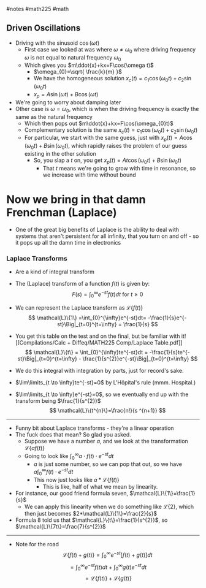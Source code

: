 #notes #math225 #math 

## Driven Oscillations
- Driving with the sinusoid $\cos(\omega t)$
	- First case we looked at was where $\omega\neq \omega_{0}$ where driving frequency $\omega$ is not equal to natural frequency $\omega_{0}$
	- Which gives you $m\ddot{x}+kx=F\cos(\omega t)$
		- $\omega_{0}=\sqrt{ \frac{k}{m} }$
		- We have the homogeneous solution $x_{c}(t)=c_{1}\cos(\omega_{0}t)+c_{2}\sin(\omega_{0}t)$
		- $x_{p}=A\sin(\omega t)+B\cos(\omega t)$
- We're going to worry about damping later
- Other case is $\omega=\omega_{0}$, which is when the driving frequency is exactly the same as the natural frequency
	- Which then pops out $m\ddot{x}+kx=F\cos(\omega_{0}t)$
	- Complementary solution is the same $x_{c}(t)=c_{1}\cos(\omega_{0}t)+c_{2}\sin(\omega_{0}t)$
	- For particular, we start with the same guess, just with $x_{p}(t)=A\cos(\omega_{0}t)+B\sin(\omega_{0}t)$, which rapidly raises the problem of our guess existing in the other solution
		- So, you slap a $t$ on, you get $x_{p}(t)=At\cos(\omega_{0}t)+B\sin(\omega_{0}t)$
			- That $t$ means we're going to grow with time in resonance, so we increase with time without bound
# Now we bring in that damn Frenchman (Laplace)
- One of the great big benefits of Laplace is the ability to deal with systems that aren't persistent for all infinity, that you turn on and off - so it pops up all the damn time in electronics
### Laplace Transforms
- Are a kind of integral transform
- The (Laplace) transform of a function $f(t)$ is given by:
$$
F(s)= \int_{0}^{\infty}e^{-st}f(t)dt \text{ for }
 t \geq 0$$
 - We can represent the Laplace transform as $\mathcal{L}\{f(t)\}$
$$
\mathcal{L}\{1\} =\int_{0}^{\infty}e^{-st}dt= -\frac{1}{s}e^{-st}\Big|_{t=0}^{t=\infty} = \frac{1}{s}
$$

- You get this table on the test and on the final, but be familiar with it![[Compilations/Calc + Diffeq/MATH225 Comp/Laplace Table.pdf]]
$$
\mathcal{L}\{t\} = \int_{0}^{\infty}te^{-st}dt = -\frac{1}{s}te^{-st}\Big|_{t=0}^{t=\infty} - \frac{1}{s^{2}}e^{-st}\Big|_{t=0}^{t=\infty}
$$
- We do this integral with integration by parts, just for record's sake.
- $\lim\limits_{t \to \infty}te^{-st}=0$ by L'Hôpital's rule (mmm. Hospital.)
- $\lim\limits_{t \to \infty}e^{-st}=0$, so we eventually end up with the transform being $\frac{1}{s^{2}}$
$$
\mathcal{L}\{t^{n}\}=\frac{n!}{s ^{n+1}}
$$
---

- Funny bit about Laplace transforms - they're a linear operation
- The fuck does that mean? So glad you asked.
	- Suppose we have a number $a$, and we look at the transformation $\mathcal{L}\{af(t)\}$ 
	- Going to look like $\int_{0}^{\infty}a\cdot f(t)\cdot e^{-st}dt$
		- $a$ is just some number, so we can pop that out, so we have $a \int_{0}^{\infty}f(t)\cdot e^{-st}dt$
		- This now just looks like $a*\mathcal{L}\{f(t)\}$ 
			- This is like, half of what we mean by linearity.
- For instance, our good friend formula seven, $\mathcal{L}\{1\}=\frac{1}{s}$
	- We can apply this linearity when we do something like $\mathcal{L}\{2\}$, which then just becomes $2*\mathcal{L}\{1\}=\frac{2}{s}$
- Formula 8 told us that $\mathcal{L}\{t\}=\frac{1}{s^{2}}$, so $\mathcal{L}\{7t\}=\frac{7}{s^{2}}$
---
- Note for the road
$$
\mathcal{L}\{f(t)+g(t)\}=\int_{0}^{\infty}e^{-st}[f(t)+g(t)]dt
$$
$$
= \int_{0}^{\infty} e^{-st}f(t)dt + \int_{0}^{\infty}g(t)e^{-st}dt
$$
$$
= \mathcal{L}\{f(t)\}+ \mathcal{L}\{g(t)\}
$$

